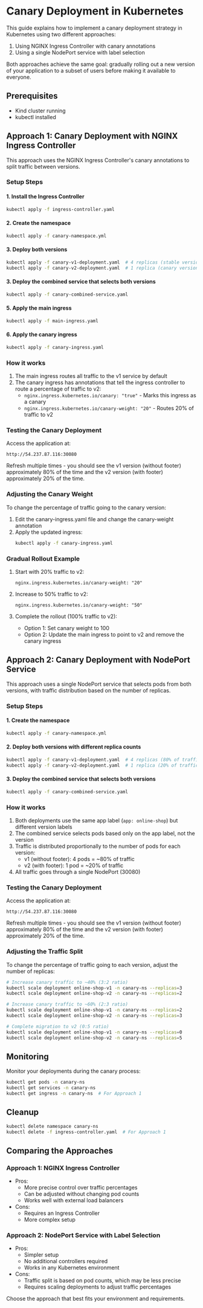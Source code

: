 # Canary Deployment in Kubernetes

This guide explains how to implement a canary deployment strategy in Kubernetes using two different approaches:
1. Using NGINX Ingress Controller with canary annotations
2. Using a single NodePort service with label selection

Both approaches achieve the same goal: gradually rolling out a new version of your application to a subset of users before making it available to everyone.

## Prerequisites

- Kind cluster running
- kubectl installed

## Approach 1: Canary Deployment with NGINX Ingress Controller

This approach uses the NGINX Ingress Controller's canary annotations to split traffic between versions.

### Setup Steps

#### 1. Install the Ingress Controller

```bash
kubectl apply -f ingress-controller.yaml
```

#### 2. Create the namespace

```bash
kubectl apply -f canary-namespace.yml
```

#### 3. Deploy both versions

```bash
kubectl apply -f canary-v1-deployment.yaml  # 4 replicas (stable version)
kubectl apply -f canary-v2-deployment.yaml  # 1 replica (canary version)
```

#### 3. Deploy the combined service that selects both versions

```bash
kubectl apply -f canary-combined-service.yaml
```

#### 5. Apply the main ingress

```bash
kubectl apply -f main-ingress.yaml
```

#### 6. Apply the canary ingress

```bash
kubectl apply -f canary-ingress.yaml
```

### How it works

1. The main ingress routes all traffic to the v1 service by default
2. The canary ingress has annotations that tell the ingress controller to route a percentage of traffic to v2:
   - `nginx.ingress.kubernetes.io/canary: "true"` - Marks this ingress as a canary
   - `nginx.ingress.kubernetes.io/canary-weight: "20"` - Routes 20% of traffic to v2

### Testing the Canary Deployment

Access the application at:
```
http://54.237.87.116:30080
```

Refresh multiple times - you should see the v1 version (without footer) approximately 80% of the time and the v2 version (with footer) approximately 20% of the time.

### Adjusting the Canary Weight

To change the percentage of traffic going to the canary version:

1. Edit the canary-ingress.yaml file and change the canary-weight annotation
2. Apply the updated ingress:
   ```bash
   kubectl apply -f canary-ingress.yaml
   ```

### Gradual Rollout Example

1. Start with 20% traffic to v2:
   ```
   nginx.ingress.kubernetes.io/canary-weight: "20"
   ```

2. Increase to 50% traffic to v2:
   ```
   nginx.ingress.kubernetes.io/canary-weight: "50"
   ```

3. Complete the rollout (100% traffic to v2):
   - Option 1: Set canary weight to 100
   - Option 2: Update the main ingress to point to v2 and remove the canary ingress

## Approach 2: Canary Deployment with NodePort Service

This approach uses a single NodePort service that selects pods from both versions, with traffic distribution based on the number of replicas.

### Setup Steps

#### 1. Create the namespace

```bash
kubectl apply -f canary-namespace.yml
```

#### 2. Deploy both versions with different replica counts

```bash
kubectl apply -f canary-v1-deployment.yaml  # 4 replicas (80% of traffic)
kubectl apply -f canary-v2-deployment.yaml  # 1 replica (20% of traffic)
```

#### 3. Deploy the combined service that selects both versions

```bash
kubectl apply -f canary-combined-service.yaml
```

### How it works

1. Both deployments use the same app label (`app: online-shop`) but different version labels
2. The combined service selects pods based only on the app label, not the version
3. Traffic is distributed proportionally to the number of pods for each version:
   - v1 (without footer): 4 pods = ~80% of traffic
   - v2 (with footer): 1 pod = ~20% of traffic
4. All traffic goes through a single NodePort (30080)

### Testing the Canary Deployment

Access the application at:
```
http://54.237.87.116:30080
```

Refresh multiple times - you should see the v1 version (without footer) approximately 80% of the time and the v2 version (with footer) approximately 20% of the time.

### Adjusting the Traffic Split

To change the percentage of traffic going to each version, adjust the number of replicas:

```bash
# Increase canary traffic to ~40% (3:2 ratio)
kubectl scale deployment online-shop-v1 -n canary-ns --replicas=3
kubectl scale deployment online-shop-v2 -n canary-ns --replicas=2

# Increase canary traffic to ~60% (2:3 ratio)
kubectl scale deployment online-shop-v1 -n canary-ns --replicas=2
kubectl scale deployment online-shop-v2 -n canary-ns --replicas=3

# Complete migration to v2 (0:5 ratio)
kubectl scale deployment online-shop-v1 -n canary-ns --replicas=0
kubectl scale deployment online-shop-v2 -n canary-ns --replicas=5
```

## Monitoring

Monitor your deployments during the canary process:

```bash
kubectl get pods -n canary-ns
kubectl get services -n canary-ns
kubectl get ingress -n canary-ns  # For Approach 1
```

## Cleanup

```bash
kubectl delete namespace canary-ns
kubectl delete -f ingress-controller.yaml  # For Approach 1
```

## Comparing the Approaches

### Approach 1: NGINX Ingress Controller
- Pros:
  - More precise control over traffic percentages
  - Can be adjusted without changing pod counts
  - Works well with external load balancers
- Cons:
  - Requires an Ingress Controller
  - More complex setup

### Approach 2: NodePort Service with Label Selection
- Pros:
  - Simpler setup
  - No additional controllers required
  - Works in any Kubernetes environment
- Cons:
  - Traffic split is based on pod counts, which may be less precise
  - Requires scaling deployments to adjust traffic percentages

Choose the approach that best fits your environment and requirements.
